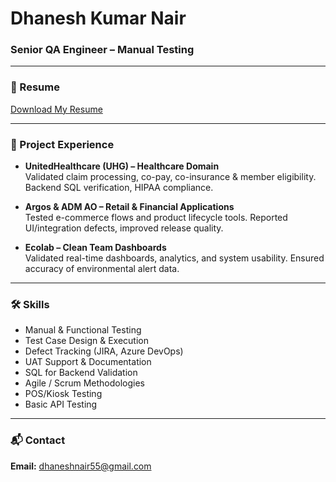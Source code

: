 # Dhanesh Kumar Nair
### Senior QA Engineer – Manual Testing

---

### 📄 Resume
[Download My Resume](Dhanesh_Kumar_SR_QA_Manual.pdf)

---

### 💼 Project Experience

- **UnitedHealthcare (UHG) – Healthcare Domain**  
  Validated claim processing, co-pay, co-insurance & member eligibility. Backend SQL verification, HIPAA compliance.

- **Argos & ADM AO – Retail & Financial Applications**  
  Tested e-commerce flows and product lifecycle tools. Reported UI/integration defects, improved release quality.

- **Ecolab – Clean Team Dashboards**  
  Validated real-time dashboards, analytics, and system usability. Ensured accuracy of environmental alert data.

---

### 🛠 Skills

- Manual & Functional Testing  
- Test Case Design & Execution  
- Defect Tracking (JIRA, Azure DevOps)  
- UAT Support & Documentation  
- SQL for Backend Validation  
- Agile / Scrum Methodologies  
- POS/Kiosk Testing  
- Basic API Testing  

---

### 📬 Contact

**Email:** [dhaneshnair55@gmail.com](mailto:dhaneshnair55@gmail.com)
